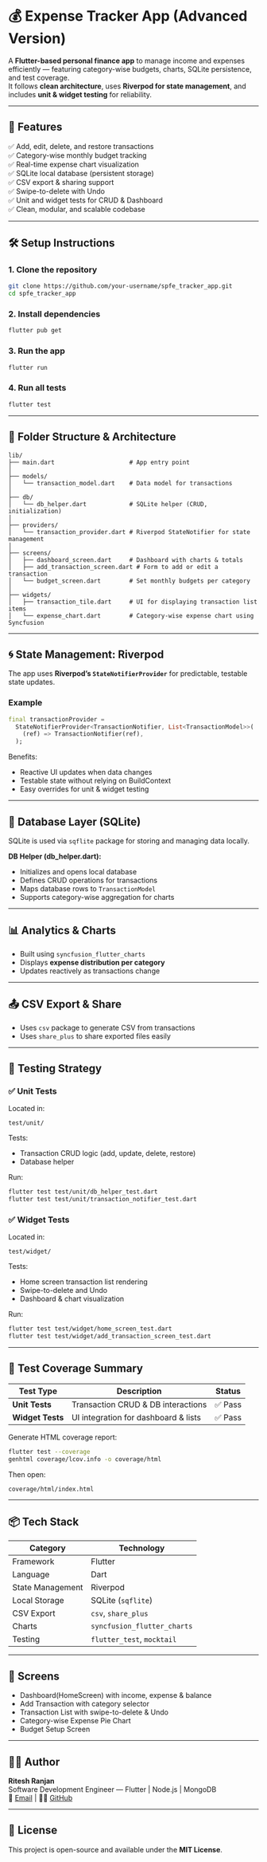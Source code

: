 # 💰 Expense Tracker App (Advanced Version)

A **Flutter-based personal finance app** to manage income and expenses efficiently — featuring category-wise budgets, charts, SQLite persistence, and test coverage.  
It follows **clean architecture**, uses **Riverpod for state management**, and includes **unit & widget testing** for reliability.

---

## 🚀 Features

✅ Add, edit, delete, and restore transactions  
✅ Category-wise monthly budget tracking  
✅ Real-time expense chart visualization  
✅ SQLite local database (persistent storage)  
✅ CSV export & sharing support  
✅ Swipe-to-delete with Undo  
✅ Unit and widget tests for CRUD & Dashboard  
✅ Clean, modular, and scalable codebase  

---

## 🛠️ Setup Instructions

### 1. Clone the repository
```bash
git clone https://github.com/your-username/spfe_tracker_app.git
cd spfe_tracker_app
```

### 2. Install dependencies
```bash
flutter pub get
```

### 3. Run the app
```bash
flutter run
```

### 4. Run all tests
```bash
flutter test
```

---

## 🧱 Folder Structure & Architecture

```
lib/
├── main.dart                     # App entry point
│
├── models/
│   └── transaction_model.dart    # Data model for transactions
│
├── db/
│   └── db_helper.dart            # SQLite helper (CRUD, initialization)
│
├── providers/
│   └── transaction_provider.dart # Riverpod StateNotifier for state management
│
├── screens/
│   ├── dashboard_screen.dart     # Dashboard with charts & totals
│   ├── add_transaction_screen.dart # Form to add or edit a transaction
│   └── budget_screen.dart        # Set monthly budgets per category
│
├── widgets/
│   ├── transaction_tile.dart     # UI for displaying transaction list items
│   └── expense_chart.dart        # Category-wise expense chart using Syncfusion

```

---

## 🌀 State Management: Riverpod

The app uses **Riverpod’s `StateNotifierProvider`** for predictable, testable state updates.

### Example
```dart
final transactionProvider = 
  StateNotifierProvider<TransactionNotifier, List<TransactionModel>>(
    (ref) => TransactionNotifier(ref),
  );
```

Benefits:
- Reactive UI updates when data changes  
- Testable state without relying on BuildContext  
- Easy overrides for unit & widget testing  

---

## 💾 Database Layer (SQLite)

SQLite is used via `sqflite` package for storing and managing data locally.

**DB Helper (db_helper.dart):**
- Initializes and opens local database
- Defines CRUD operations for transactions
- Maps database rows to `TransactionModel`
- Supports category-wise aggregation for charts

---

## 📊 Analytics & Charts

- Built using `syncfusion_flutter_charts`
- Displays **expense distribution per category**
- Updates reactively as transactions change

---

## 📤 CSV Export & Share

- Uses `csv` package to generate CSV from transactions  
- Uses `share_plus` to share exported files easily  

---

## 🧩 Testing Strategy

### ✅ Unit Tests
Located in:
```
test/unit/
```

Tests:
- Transaction CRUD logic (add, update, delete, restore)
- Database helper 

Run:
```bash
flutter test test/unit/db_helper_test.dart
flutter test test/unit/transaction_notifier_test.dart
```

### ✅ Widget Tests
Located in:
```
test/widget/
```

Tests:
- Home screen transaction list rendering
- Swipe-to-delete and Undo
- Dashboard & chart visualization

Run:
```bash
flutter test test/widget/home_screen_test.dart
flutter test test/widget/add_transaction_screen_test.dart
```

---

## 🧪 Test Coverage Summary

| Test Type         | Description                                       | Status |
|-------------------|---------------------------------------------------|---------|
| **Unit Tests**    | Transaction CRUD & DB interactions                | ✅ Pass |
| **Widget Tests**  | UI integration for dashboard & lists              | ✅ Pass |


Generate HTML coverage report:
```bash
flutter test --coverage
genhtml coverage/lcov.info -o coverage/html
```

Then open:
```
coverage/html/index.html
```

---

## 📦 Tech Stack

| Category | Technology |
|-----------|-------------|
| Framework | Flutter |
| Language | Dart |
| State Management | Riverpod |
| Local Storage | SQLite (`sqflite`) |
| CSV Export | `csv`, `share_plus` |
| Charts | `syncfusion_flutter_charts` |
| Testing | `flutter_test`, `mocktail` |

---

## 📱 Screens

- Dashboard(HomeScreen) with income, expense & balance  
- Add Transaction with category selector  
- Transaction List with swipe-to-delete & Undo  
- Category-wise Expense Pie Chart  
- Budget Setup Screen  

---

## 👨‍💻 Author

**Ritesh Ranjan**  
Software Development Engineer — Flutter | Node.js | MongoDB  
📧 [Email](mailto:ranjan.official1310@gmail.com) | 🧑‍💻 [GitHub](https://github.com/Ritesh-1310)

---

## 🏁 License

This project is open-source and available under the **MIT License**.
